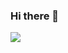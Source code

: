 ### Hi there 👋

<!--
**XOUT1/XOUT1** is a ✨ _special_ ✨ repository because its `README.md` (this file) appears on your GitHub profile.

Here are some ideas to get you started:

- 🔭 I’m currently working on ...
- 🌱 I’m currently learning ...
- 👯 I’m looking to collaborate on ...
- 🤔 I’m looking for help with ...
- 💬 Ask me about ...
- 📫 How to reach me: ...
- 😄 Pronouns: ...
- ⚡ Fun fact: ...
-->



<img src="https://github-readme-stats.vercel.app/api?username=XOUT1&&show_icons=true&title_color=ffffff&icon_color=bb2acf&text_color=daf7dc&bg_color=151515">

